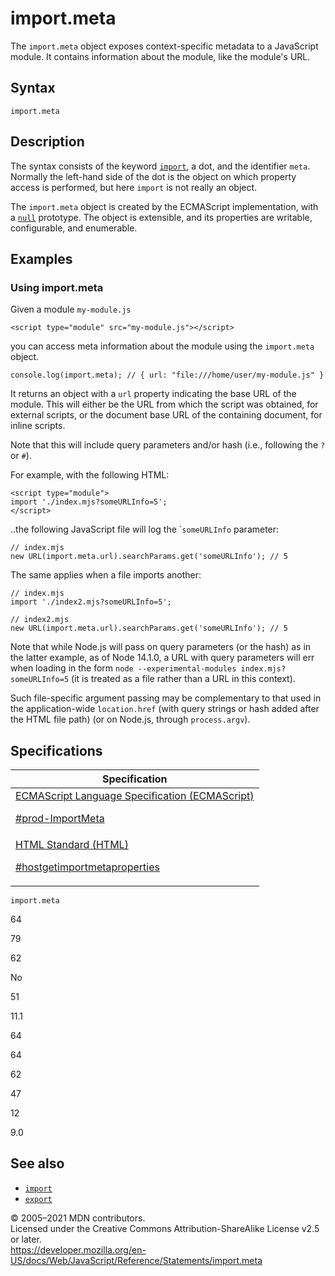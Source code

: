 # import.meta

The `import.meta` object exposes context-specific metadata to a JavaScript module. It contains information about the module, like the module's URL.

## Syntax

    import.meta

## Description

The syntax consists of the keyword [`import`](import), a dot, and the identifier `meta`. Normally the left-hand side of the dot is the object on which property access is performed, but here `import` is not really an object.

The `import.meta` object is created by the ECMAScript implementation, with a [`null`](../global_objects/null) prototype. The object is extensible, and its properties are writable, configurable, and enumerable.

## Examples

### Using import.meta

Given a module `my-module.js`

    <script type="module" src="my-module.js"></script>

you can access meta information about the module using the `import.meta` object.

    console.log(import.meta); // { url: "file:///home/user/my-module.js" }

It returns an object with a `url` property indicating the base URL of the module. This will either be the URL from which the script was obtained, for external scripts, or the document base URL of the containing document, for inline scripts.

Note that this will include query parameters and/or hash (i.e., following the `?` or `#`).

For example, with the following HTML:

    <script type="module">
    import './index.mjs?someURLInfo=5';
    </script>

..the following JavaScript file will log the \``someURLInfo` parameter:

    // index.mjs
    new URL(import.meta.url).searchParams.get('someURLInfo'); // 5

The same applies when a file imports another:

    // index.mjs
    import './index2.mjs?someURLInfo=5';

    // index2.mjs
    new URL(import.meta.url).searchParams.get('someURLInfo'); // 5

Note that while Node.js will pass on query parameters (or the hash) as in the latter example, as of Node 14.1.0, a URL with query parameters will err when loading in the form `node --experimental-modules index.mjs?someURLInfo=5` (it is treated as a file rather than a URL in this context).

Such file-specific argument passing may be complementary to that used in the application-wide `location.href` (with query strings or hash added after the HTML file path) (or on Node.js, through `process.argv`).

## Specifications

<table><thead><tr class="header"><th>Specification</th></tr></thead><tbody><tr class="odd"><td><a href="https://tc39.es/ecma262/#prod-ImportMeta">ECMAScript Language Specification (ECMAScript) 
<br/>


<span class="small">#prod-ImportMeta</span></a></td></tr><tr class="even"><td><a href="https://html.spec.whatwg.org/multipage/webappapis.html#hostgetimportmetaproperties">HTML Standard (HTML) 
<br/>


<span class="small">#hostgetimportmetaproperties</span></a></td></tr></tbody></table>

`import.meta`

64

79

62

No

51

11.1

64

64

62

47

12

9.0

## See also

-   [`import`](import)
-   [`export`](export)

© 2005–2021 MDN contributors.  
Licensed under the Creative Commons Attribution-ShareAlike License v2.5 or later.  
<a href="https://developer.mozilla.org/en-US/docs/Web/JavaScript/Reference/Statements/import.meta" class="_attribution-link">https://developer.mozilla.org/en-US/docs/Web/JavaScript/Reference/Statements/import.meta</a>
